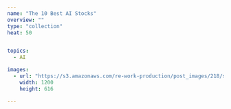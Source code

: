 ```yaml
---
name: "The 10 Best AI Stocks"
overview: ""
type: "collection"
heat: 50


topics:
  - AI

images:
  - url: "https://s3.amazonaws.com/re-work-production/post_images/218/shutterstock_416888221_narrow/original.jpg"
    width: 1200
    height: 616

---
```


